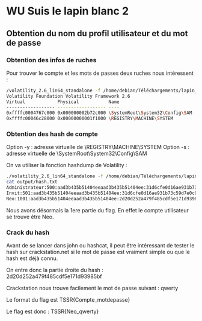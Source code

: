 # WU Suis le lapin blanc 2

## Obtention du nom du profil utilisateur et du mot de passe


### Obtention des infos de ruches

Pour trouver le compte et les mots de passes deux ruches nous intéressent :

```bash
/volatility_2.6_lin64_standalone -f /home/debian/Téléchargements/lapin_blanc.vmem --profile=Win8SP1x64_18340 hivelist
Volatility Foundation Volatility Framework 2.6
Virtual            Physical           Name
------------------ ------------------ ----
0xffffc0004767c000 0x000000002b72c000 \SystemRoot\System32\Config\SAM
0xffffc00046c28000 0x00000000001f1000 \REGISTRY\MACHINE\SYSTEM
```

### Obtention des hash de compte

Option -y : adresse virtuelle de \REGISTRY\MACHINE\SYSTEM
Option -s : adresse virtuelle de \SystemRoot\System32\Config\SAM

On va utiliser la fonction hashdump de Volatility : 


```bash
./volatility_2.6_lin64_standalone -f /home/debian/Téléchargements/lapin_blanc.vmem --profile=Win8SP1x64_18340 hashdump -y 0xffffc00046c28000 -s 0xffffc0004767c000 > ./output/hash.txt
cat output/hash.txt
Administrateur:500:aad3b435b51404eeaad3b435b51404ee:31d6cfe0d16ae931b73c59d7e0c089c0:::
Invit:501:aad3b435b51404eeaad3b435b51404ee:31d6cfe0d16ae931b73c59d7e0c089c0:::
Neo:1001:aad3b435b51404eeaad3b435b51404ee:2d20d252a479f485cdf5e171d93985bf:::
```

Nous avons désormais la 1ere partie du flag. En effet le compte utilisateur se trouve être Neo.

### Crack du hash

Avant de se lancer dans john ou hashcat, il peut être intéressant de tester le hash sur crackstation.net si le mot de passe est vraiment simple ou que le hash est déjà connu. 

On entre donc la partie droite du hash : 2d20d252a479f485cdf5e171d93985bf


Crackstation nous trouve facilement le mot de passe suivant : qwerty

Le format du flag est TSSR{Compte_motdepasse}

Le flag est donc : TSSR{Neo_qwerty}
